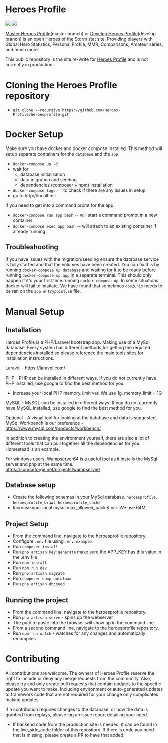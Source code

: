 # Heroes Profile

[![](https://github.com/Heroes-Profile/heroesprofile/workflows/PHPUnit/badge.svg)](https://github.com/Heroes-Profile/heroesprofile/actions?query=workflow%3A%22PHPUnit%22)
[![](https://github.com/Heroes-Profile/heroesprofile/workflows/PHPStan/badge.svg)](https://github.com/Heroes-Profile/heroesprofile/actions?query=workflow%3A%PHPStan%22)

[Master Heroes Profile](https://alpha.heroesprofile.com/)(master branch) or [Develop Heroes Profile](https://heroesprofile-dev.ue.r.appspot.com//)(develop branch) is an open Heroes of the Storm stat site. Providing players with Global Hero Statistics, Personal Profile, MMR, Comparisons, Amateur series, and much more.

This public repository is the site re-write for [Heroes Profile](https://www.heroesprofile.com/) and is not currently in production.

# Cloning the Heroes Profile repository

-   `git clone --recursive https://github.com/Heroes-Profile/heroesprofile.git`

# Docker Setup

Make sure you have docker and docker compose installed. This method will setup separate containers for the `database` and the `app`

-   `docker-compose up -d`
-   wait for
    -   database initialisation
    -   data migration and seeding
    -   dependencies (composer + npm) installation
-   `docker-compose logs -f` to check if there are any issues in setup
-   go to http://localhost

If you need to get into a command promt for the app

-   `docker-compose run app bash` -- will start a command prompt in a new container
-   `docker-compose exec app bash` -- will attach to an existing container if already running

## Troubleshooting

If you have issues with the migration/seeding ensure the database service is fully started and that the volumes have been created. You can fix this by running `docker-compose up database` and waiting for it to be ready before running `docker-compose up app` in a separate terminal. This should only happen if it's your first time running `docker-compose up`.  In some situations docker will fail to iniatiate.  We have found that sometimes `dos2unix` needs to be ran on the `app.entrypoint.sh` file.

# Manual Setup

## Installation

Heroes Profile is a PHP/Laravel bootstrap app. Making use of a MySql database. Every system has different methods for getting the required dependencies installed so please reference the main tools sites for installation instructions.

Laravel - https://laravel.com/

PHP - PHP can be installed in different ways. If you do not currently have PHP installed, use google to find the best method for you.

-   Increase your local PHP memory_limit var. We use 1g. memory_limit = 1G

MySQL - MySQL can be installed in different ways. If you do not currently have MySQL installed, use google to find the best method for you.

Optional - A visual tool for looking at the database and data is suggested. MySql Workbench is our preference - https://www.mysql.com/products/workbench/

In addition to creating the environment yourself, there are also a lot of different tools that can pull together all the dependencies for you. Homestead is an example.

For windows users, Wampserver64 is a useful tool as it installs the MySql server and php at the same time. https://sourceforge.net/projects/wampserver/

## Database setup

-   Create the following schemas in your MySql database. `heroesprofile`, `heroesprofile_brawl`, `heroesprofile_cache`
-   Increase your local mysql max_allowed_packet var. We use 64M.

## Project Setup

-   From the command line, navigate to the heroesprofile repository.
-   Configure `.env` file using `.env.example`
-   Run `composer install`
-   Run `php artisan key:generate` make sure the APP_KEY has this value in the .env file
-   Run `npm install`
-   Run `npm run dev`
-   Run `php artisan migrate`
-   Run `composer dump-autoload`
-   Run `php artisan db:seed`

## Running the project

-   From the command line, navigate to the heroesprofile repository.
-   Run `php artisan serve` - spins up the webserver
-   The path to paste into the browser will show up in the command line.
-   From a second command line, navigate to the heroesprofile repository.
-   Run `npm run watch` - watches for any changes and automatically recompiles

# Contributing

All contributions are welcome. The owners of Heroes Profile reserve the right to include or deny any merge requests from the community. Also, please try and only create pull requests that contain updates to the specific update you want to make. Including environment or auto-generated updates to framework code that are not required for your change only complicates making updates.

If a contribution requires changes to the database, or how the data is grabbed from replays, please log an issue report detailing your need.

-   If backend code from the production site is needed, it can be found in the live_side_code folder of this repository. If there is code you need that is missing, please create a PR to have that added.
